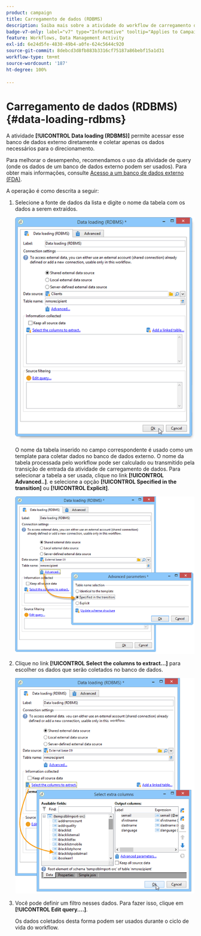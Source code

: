 ```yaml
---
product: campaign
title: Carregamento de dados (RDBMS)
description: Saiba mais sobre a atividade do workflow de carregamento de dados (RDBMS)
badge-v7-only: label="v7" type="Informative" tooltip="Applies to Campaign Classic v7 only"
feature: Workflows, Data Management Activity
exl-id: 6e24d5fe-4830-49b4-a0fe-624c5644c920
source-git-commit: 8debcd3d8fb883b3316cf75187a86bebf15a1d31
workflow-type: tm+mt
source-wordcount: '187'
ht-degree: 100%

---
```


# Carregamento de dados (RDBMS){#data-loading-rdbms}



A atividade **[!UICONTROL Data loading (RDBMS)]** permite acessar esse banco de dados externo diretamente e coletar apenas os dados necessários para o direcionamento.

Para melhorar o desempenho, recomendamos o uso da atividade de query (onde os dados de um banco de dados externo podem ser usados). Para obter mais informações, consulte [Acesso a um banco de dados externo (FDA)](accessing-an-external-database--fda-.md).

A operação é como descrita a seguir:

1. Selecione a fonte de dados da lista e digite o nome da tabela com os dados a serem extraídos.

   ![](assets/s_advuser_wf_sgbd_sample_1.png)

   O nome da tabela inserido no campo correspondente é usado como um template para coletar dados no banco de dados externo. O nome da tabela processada pelo workflow pode ser calculado ou transmitido pela transição de entrada da atividade de carregamento de dados. Para selecionar a tabela a ser usada, clique no link **[!UICONTROL Advanced..]**. e selecione a opção **[!UICONTROL Specified in the transition]** ou **[!UICONTROL Explicit]**.

   ![](assets/s_advuser_wf_sgbd_sample_5.png)

1. Clique no link **[!UICONTROL Select the columns to extract...]** para escolher os dados que serão coletados no banco de dados.

   ![](assets/s_advuser_wf_sgbd_sample_2.png)

1. Você pode definir um filtro nesses dados. Para fazer isso, clique em **[!UICONTROL Edit query....]**.

   Os dados coletados desta forma podem ser usados durante o ciclo de vida do workflow.
